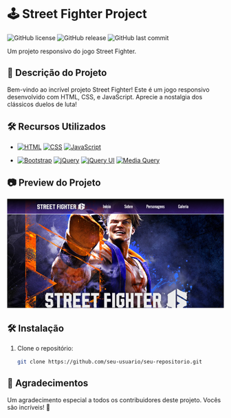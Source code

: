 # 🕹 Street Fighter Project

![GitHub license](https://img.shields.io/badge/license-MIT-green.svg)
![GitHub release](https://img.shields.io/github/v/release/seu-usuario/seu-repositorio)
![GitHub last commit](https://img.shields.io/github/last-commit/seu-usuario/seu-repositorio)

Um projeto responsivo do jogo Street Fighter.

## 🚀 Descrição do Projeto

Bem-vindo ao incrível projeto Street Fighter! Este é um jogo responsivo desenvolvido com HTML, CSS, e JavaScript. Aprecie a nostalgia dos clássicos duelos de luta!

## 🛠️ Recursos Utilizados

- [![HTML](https://img.shields.io/badge/HTML-239120?style=for-the-badge&logo=html5&logoColor=white)](https://developer.mozilla.org/en-US/docs/Web/HTML) [![CSS](https://img.shields.io/badge/CSS-1572B6?style=for-the-badge&logo=css3&logoColor=white)](https://developer.mozilla.org/en-US/docs/Web/CSS) [![JavaScript](https://img.shields.io/badge/JavaScript-F7DF1E?style=for-the-badge&logo=javascript&logoColor=black)](https://developer.mozilla.org/en-US/docs/Web/JavaScript)

- [![Bootstrap](https://img.shields.io/badge/Bootstrap-563D7C?style=for-the-badge&logo=bootstrap&logoColor=white)](https://getbootstrap.com/) [![jQuery](https://img.shields.io/badge/jQuery-0769AD?style=for-the-badge&logo=jquery&logoColor=white)](https://jquery.com/) [![jQuery UI](https://img.shields.io/badge/jQuery_UI-1473E6?style=for-the-badge&logo=jquery-ui&logoColor=white)](https://jqueryui.com/) [![Media Query](https://img.shields.io/badge/Media_Query-CC6699?style=for-the-badge&logo=css3&logoColor=white)](https://developer.mozilla.org/en-US/docs/Web/CSS/Media_Queries)

## 📷 Preview do Projeto

![Preview 1](assets/images/capa.png)

## 🛠 Instalação

1. Clone o repositório:

    ```bash
    git clone https://github.com/seu-usuario/seu-repositorio.git
    ```

## 🎉 Agradecimentos

Um agradecimento especial a todos os contribuidores deste projeto. Vocês são incríveis! 👏
